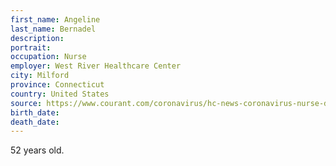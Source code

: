 ```yaml
---
first_name: Angeline
last_name: Bernadel
description: 
portrait: 
occupation: Nurse
employer: West River Healthcare Center
city: Milford
province: Connecticut
country: United States
source: https://www.courant.com/coronavirus/hc-news-coronavirus-nurse-death-20200416-kqtha5rp4nbhrngodzxziknj3y-story.html
birth_date: 
death_date: 
---
```


52 years old.